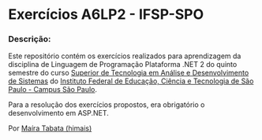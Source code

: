 # Exercícios A6LP2 - IFSP-SPO

### Descrição:
Este repositório contém os exercícios realizados para aprendizagem da disciplina de Linguagem de Programação Plataforma .NET 2 do quinto semestre do curso [Superior de Tecnologia em Análise e Desenvolvimento de Sistemas](https://spo.ifsp.edu.br/tads) do [Instituto Federal de Educação, Ciência e Tecnologia de São Paulo - Campus São Paulo](https://spo.ifsp.edu.br/). 

Para a resolução dos exercícios propostos, era obrigatório o desenvolvimento em ASP.NET.

Por [Maíra Tabata (himais)](https://github.com/himais)
